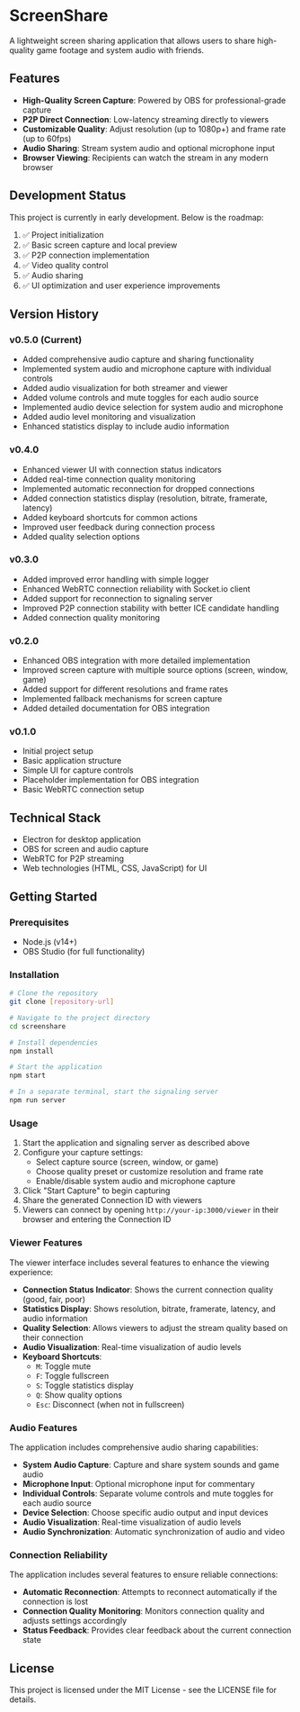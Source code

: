 # ScreenShare

A lightweight screen sharing application that allows users to share high-quality game footage and system audio with friends.

## Features

- **High-Quality Screen Capture**: Powered by OBS for professional-grade capture
- **P2P Direct Connection**: Low-latency streaming directly to viewers
- **Customizable Quality**: Adjust resolution (up to 1080p+) and frame rate (up to 60fps)
- **Audio Sharing**: Stream system audio and optional microphone input
- **Browser Viewing**: Recipients can watch the stream in any modern browser

## Development Status

This project is currently in early development. Below is the roadmap:

1. ✅ Project initialization
2. ✅ Basic screen capture and local preview
3. ✅ P2P connection implementation
4. ✅ Video quality control
5. ✅ Audio sharing
6. ✅ UI optimization and user experience improvements

## Version History

### v0.5.0 (Current)
- Added comprehensive audio capture and sharing functionality
- Implemented system audio and microphone capture with individual controls
- Added audio visualization for both streamer and viewer
- Added volume controls and mute toggles for each audio source
- Implemented audio device selection for system audio and microphone
- Added audio level monitoring and visualization
- Enhanced statistics display to include audio information

### v0.4.0
- Enhanced viewer UI with connection status indicators
- Added real-time connection quality monitoring
- Implemented automatic reconnection for dropped connections
- Added connection statistics display (resolution, bitrate, framerate, latency)
- Added keyboard shortcuts for common actions
- Improved user feedback during connection process
- Added quality selection options

### v0.3.0
- Added improved error handling with simple logger
- Enhanced WebRTC connection reliability with Socket.io client
- Added support for reconnection to signaling server
- Improved P2P connection stability with better ICE candidate handling
- Added connection quality monitoring

### v0.2.0
- Enhanced OBS integration with more detailed implementation
- Improved screen capture with multiple source options (screen, window, game)
- Added support for different resolutions and frame rates
- Implemented fallback mechanisms for screen capture
- Added detailed documentation for OBS integration

### v0.1.0
- Initial project setup
- Basic application structure
- Simple UI for capture controls
- Placeholder implementation for OBS integration
- Basic WebRTC connection setup

## Technical Stack

- Electron for desktop application
- OBS for screen and audio capture
- WebRTC for P2P streaming
- Web technologies (HTML, CSS, JavaScript) for UI

## Getting Started

### Prerequisites

- Node.js (v14+)
- OBS Studio (for full functionality)

### Installation

```bash
# Clone the repository
git clone [repository-url]

# Navigate to the project directory
cd screenshare

# Install dependencies
npm install

# Start the application
npm start

# In a separate terminal, start the signaling server
npm run server
```

### Usage

1. Start the application and signaling server as described above
2. Configure your capture settings:
   - Select capture source (screen, window, or game)
   - Choose quality preset or customize resolution and frame rate
   - Enable/disable system audio and microphone capture
3. Click "Start Capture" to begin capturing
4. Share the generated Connection ID with viewers
5. Viewers can connect by opening `http://your-ip:3000/viewer` in their browser and entering the Connection ID

### Viewer Features

The viewer interface includes several features to enhance the viewing experience:

- **Connection Status Indicator**: Shows the current connection quality (good, fair, poor)
- **Statistics Display**: Shows resolution, bitrate, framerate, latency, and audio information
- **Quality Selection**: Allows viewers to adjust the stream quality based on their connection
- **Audio Visualization**: Real-time visualization of audio levels
- **Keyboard Shortcuts**:
  - `M`: Toggle mute
  - `F`: Toggle fullscreen
  - `S`: Toggle statistics display
  - `Q`: Show quality options
  - `Esc`: Disconnect (when not in fullscreen)

### Audio Features

The application includes comprehensive audio sharing capabilities:

- **System Audio Capture**: Capture and share system sounds and game audio
- **Microphone Input**: Optional microphone input for commentary
- **Individual Controls**: Separate volume controls and mute toggles for each audio source
- **Device Selection**: Choose specific audio output and input devices
- **Audio Visualization**: Real-time visualization of audio levels
- **Audio Synchronization**: Automatic synchronization of audio and video

### Connection Reliability

The application includes several features to ensure reliable connections:

- **Automatic Reconnection**: Attempts to reconnect automatically if the connection is lost
- **Connection Quality Monitoring**: Monitors connection quality and adjusts settings accordingly
- **Status Feedback**: Provides clear feedback about the current connection state

## License

This project is licensed under the MIT License - see the LICENSE file for details.
